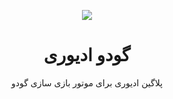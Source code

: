 <p align="center"> <img src="https://www.adivery.com/wp-content/uploads/2021/06/logo3.svg" </p>
<h1 align="center"> گودو ادیوری </h1>
<p align="center">  پلاگین ادیوری برای موتور بازی سازی گودو </p>

